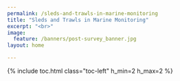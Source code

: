 ```yaml
---
permalink: /sleds-and-trawls-in-marine-monitoring
title: "Sleds and Trawls in Marine Monitoring"
excerpt: "<br>"
image:
  feature: /banners/post-survey_banner.jpg
layout: home

---
```

{% include toc.html class="toc-left" h_min=2 h_max=2 %}
